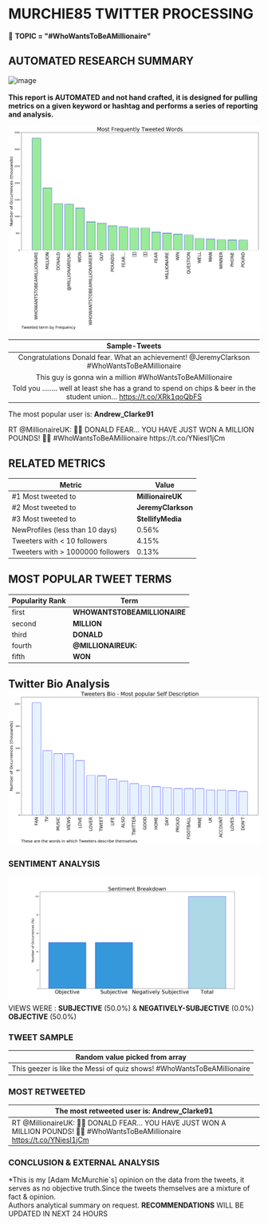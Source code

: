 # MURCHIE85 TWITTER PROCESSING 
&#x1F34E; **TOPIC = "#WhoWantsToBeAMillionaire"**

## AUTOMATED RESEARCH SUMMARY

![image](https://marketingplatform.google.com/about/static/images/gmp/analytics-smb-benefit.jpg)
<br></br>
<b> This report is AUTOMATED and not hand crafted, it is designed for pulling metrics on a given keyword or hashtag and performs a series of reporting and analysis.</b>



![image](TWEETS.png)



|                **Sample-Tweets**        |
| :-------------: |
| Congratulations Donald fear. What an achievement! @JeremyClarkson #WhoWantsToBeAMillionaire |
| This guy is gonna win a million #WhoWantsToBeAMillionaire |
| Told you ........ well at least she has a grand to spend on chips &amp; beer in the student union… https://t.co/XRk1qoQbFS |

The most popular user is: **Andrew_Clarke91**
<div class="alert alert-block alert-danger"> RT @MillionaireUK: 🙌👏 DONALD FEAR… YOU HAVE JUST WON A MILLION POUNDS! 👏🙌 #WhoWantsToBeAMillionaire https://t.co/YNiesI1jCm</div>

## RELATED METRICS<br>
| Metric | Value |
| ------------- | ------------- |
| #1 Most tweeted to  | **MillionaireUK** |
| #2 Most tweeted to  | **JeremyClarkson** |
| #3 Most tweeted to  | **StellifyMedia** |
| NewProfiles (less than 10 days) | 0.56%  |
| Tweeters with < 10 followers  | 4.15%|
| Tweeters with > 1000000 followers  | 0.13%  |



## MOST POPULAR TWEET TERMS 


| Popularity Rank  | Term |
| ------------- | ------------- |
| first  | **WHOWANTSTOBEAMILLIONAIRE**  |
| second  | **MILLION**  |
| third  | **DONALD** |
| fourth  | **@MILLIONAIREUK:**  |
| fifth  | **WON**  |


## Twitter Bio Analysis![image](BIO.png)
### SENTIMENT ANALYSIS
![image](sentiment.png)
VIEWS WERE : **SUBJECTIVE**  (50.0%) & **NEGATIVELY-SUBJECTIVE** (0.0%) **OBJECTIVE** (50.0%)

### TWEET SAMPLE 
| Random value picked from array |
| ------------- |
|This geezer is like the Messi of quiz shows! #WhoWantsToBeAMillionaire |

### MOST RETWEETED 

| The most retweeted user is: **Andrew_Clarke91**  |
| ------------- |
| RT @MillionaireUK: 🙌👏 DONALD FEAR… YOU HAVE JUST WON A MILLION POUNDS! 👏🙌 #WhoWantsToBeAMillionaire https://t.co/YNiesI1jCm |

### CONCLUSION & EXTERNAL ANALYSIS

*This is my [Adam McMurchie`s] opinion on the data from the tweets, it serves as no objective truth.Since the tweets themselves are a mixture of fact & opinion.<br>
Authors analytical summary on request.
**RECOMMENDATIONS** WILL BE UPDATED IN NEXT  24 HOURS <br>